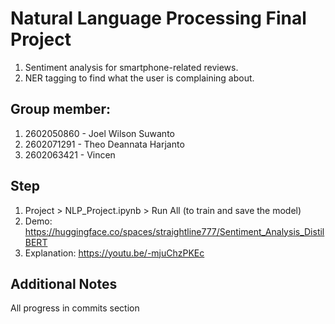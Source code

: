 # Natural Language Processing Final Project
1. Sentiment analysis for smartphone-related reviews.
2. NER tagging to find what the user is complaining about.

## Group member:
1. 2602050860 - Joel Wilson Suwanto
2. 2602071291 - Theo Deannata Harjanto
3. 2602063421 - Vincen

## Step
1. Project > NLP_Project.ipynb > Run All (to train and save the model)
2. Demo: https://huggingface.co/spaces/straightline777/Sentiment_Analysis_DistilBERT
3. Explanation: https://youtu.be/-mjuChzPKEc

## Additional Notes
All progress in commits section